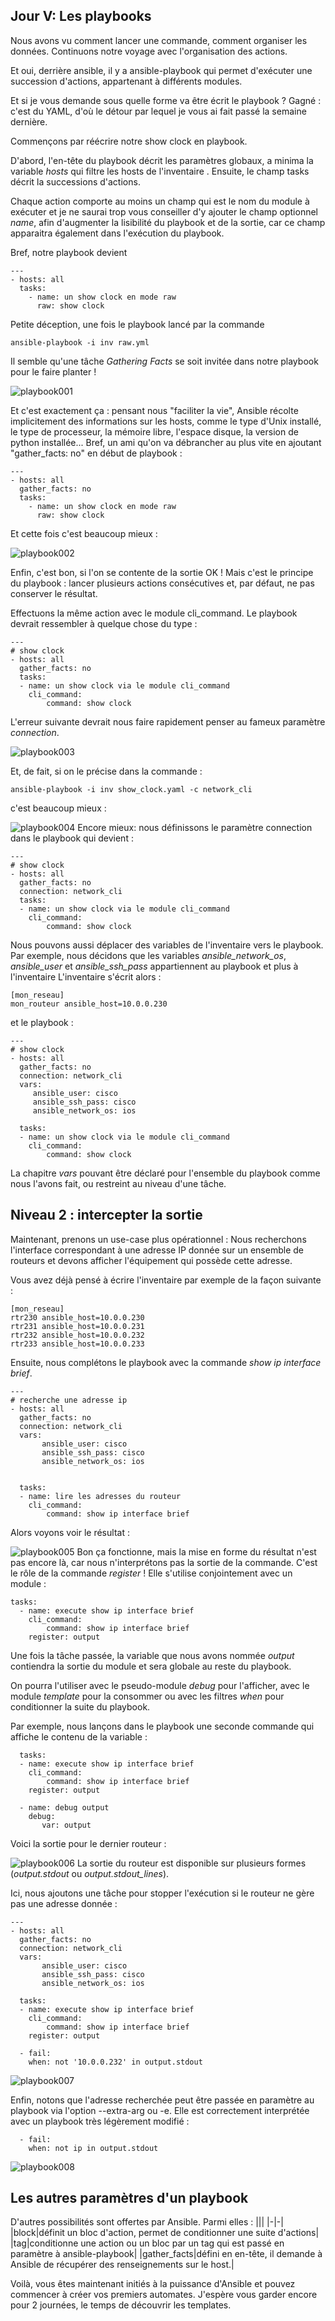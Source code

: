 ## Jour V: Les playbooks

Nous avons vu comment lancer une commande, comment organiser les données. Continuons notre voyage avec l'organisation des actions.

Et oui, derrière ansible, il y a ansible-playbook qui permet d'exécuter une succession d'actions, appartenant à différents modules.

Et si je vous demande sous quelle forme va être écrit le playbook ? Gagné : c'est du YAML, d'où le détour par lequel je vous ai fait passé la semaine dernière. 

Commençons par réécrire notre show clock en playbook.

D'abord, l'en-tête du playbook décrit les paramètres globaux, a minima la variable *hosts* qui filtre les hosts de l'inventaire . Ensuite, le champ tasks décrit la successions d'actions. 

Chaque action comporte au moins un champ qui est le nom du module à exécuter et je ne saurai trop vous conseiller d'y ajouter le champ optionnel *name*, afin d'augmenter la lisibilité du playbook et de la sortie, car ce champ apparaitra également dans l'exécution du playbook.

Bref, notre playbook devient 

    ---
    - hosts: all
      tasks:
        - name: un show clock en mode raw
          raw: show clock

Petite déception, une fois le playbook lancé par la commande

    ansible-playbook -i inv raw.yml

Il semble qu'une tâche *Gathering Facts* se soit invitée dans notre playbook pour le faire planter ! 

![playbook001](https://raw.githubusercontent.com/PJO2/Ansible-for-network-guys/master/images/playbook001.png) 

Et c'est exactement ça : pensant nous "faciliter la vie", Ansible récolte implicitement des informations sur les hosts, comme le type d'Unix installé, le type de processeur, la mémoire libre, l'espace disque, la version de python installée... 
Bref, un ami qu'on va débrancher au plus vite en ajoutant "gather_facts: no" en début de playbook :
    
    ---
    - hosts: all
      gather_facts: no
      tasks:
        - name: un show clock en mode raw
          raw: show clock

Et cette fois c'est beaucoup mieux :

![playbook002](https://raw.githubusercontent.com/PJO2/Ansible-for-network-guys/master/images/playbook002.png)

Enfin, c'est bon, si l'on se contente de la sortie  OK  ! 
Mais c'est le principe du playbook : lancer plusieurs actions consécutives et, par défaut, ne pas conserver le résultat.

Effectuons la même action avec le module cli_command. Le playbook devrait ressembler à quelque chose du type :

    ---
    # show clock
    - hosts: all
      gather_facts: no
      tasks:
      - name: un show clock via le module cli_command
        cli_command:
            command: show clock

L'erreur suivante devrait nous faire rapidement penser au fameux paramètre *connection*.

![playbook003](https://raw.githubusercontent.com/PJO2/Ansible-for-network-guys/master/images/playbook003.png)

Et, de fait, si on le précise dans la commande :

    ansible-playbook -i inv show_clock.yaml -c network_cli
c'est beaucoup mieux :

![playbook004](https://raw.githubusercontent.com/PJO2/Ansible-for-network-guys/master/images/playbook004.png)
Encore mieux: nous définissons le paramètre connection dans le playbook qui devient :

    ---
    # show clock
    - hosts: all
      gather_facts: no
      connection: network_cli
      tasks:
      - name: un show clock via le module cli_command
        cli_command:
            command: show clock

Nous pouvons aussi déplacer des variables de l'inventaire vers le playbook. Par exemple, nous 
décidons que les variables *ansible_network_os*, *ansible_user* et *ansible_ssh_pass* appartiennent au playbook et plus à l'inventaire 
L'inventaire s'écrit alors :

    [mon_reseau]
    mon_routeur ansible_host=10.0.0.230

et le playbook :

    ---
    # show clock
    - hosts: all
      gather_facts: no
      connection: network_cli
      vars:
         ansible_user: cisco
         ansible_ssh_pass: cisco
         ansible_network_os: ios
    
      tasks:
      - name: un show clock via le module cli_command
        cli_command:
            command: show clock

La chapitre *vars* pouvant être déclaré pour l'ensemble du playbook comme nous l'avons fait, ou restreint au niveau d'une tâche.


## Niveau 2 : intercepter la sortie

Maintenant, prenons un use-case plus opérationnel : Nous recherchons l'interface correspondant à une adresse IP donnée sur un ensemble de routeurs et devons afficher l'équipement qui possède cette adresse.

Vous avez déjà pensé à écrire l'inventaire par exemple de la façon suivante :

    [mon_reseau]
    rtr230 ansible_host=10.0.0.230
    rtr231 ansible_host=10.0.0.231
    rtr232 ansible_host=10.0.0.232
    rtr233 ansible_host=10.0.0.233

Ensuite, nous complétons le playbook avec la commande *show ip interface brief*.

    ---
    # recherche une adresse ip
    - hosts: all
      gather_facts: no
      connection: network_cli
      vars:
           ansible_user: cisco
           ansible_ssh_pass: cisco
           ansible_network_os: ios
    
    
      tasks:
      - name: lire les adresses du routeur
        cli_command:
            command: show ip interface brief


Alors voyons voir le résultat :

![playbook005](https://raw.githubusercontent.com/PJO2/Ansible-for-network-guys/master/images/playbook005.png)
Bon ça fonctionne, mais la mise en forme du résultat n'est pas encore là, car nous n'interprétons pas la sortie de la commande. C'est le rôle de la commande *register* !
Elle s'utilise conjointement avec un module :

    tasks:
      - name: execute show ip interface brief
        cli_command:
            command: show ip interface brief
        register: output


Une fois la tâche passée, la variable que nous avons nommée *output* contiendra la sortie du module et sera globale au reste du playbook.

On pourra l'utiliser avec le pseudo-module *debug* pour l'afficher, avec le module *template* pour la consommer ou avec les filtres *when* pour conditionner la suite du playbook.

Par exemple, nous lançons dans le playbook une seconde commande qui affiche le contenu de la variable :

      tasks:
      - name: execute show ip interface brief
        cli_command:
            command: show ip interface brief
        register: output
    
      - name: debug output
        debug:
           var: output

Voici la sortie pour le dernier routeur :

![playbook006](https://raw.githubusercontent.com/PJO2/Ansible-for-network-guys/master/images/playbook006.png)
La sortie du routeur est disponible sur plusieurs formes (*output.stdout*  ou *output.stdout_lines*).

Ici, nous ajoutons une tâche pour stopper l'exécution si le routeur ne gère pas une adresse donnée :
    
    ---
    - hosts: all
      gather_facts: no
      connection: network_cli
      vars:
           ansible_user: cisco
           ansible_ssh_pass: cisco
           ansible_network_os: ios
    
      tasks:
      - name: execute show ip interface brief
        cli_command:
            command: show ip interface brief
        register: output
    
      - fail:
        when: not '10.0.0.232' in output.stdout


![playbook007](https://raw.githubusercontent.com/PJO2/Ansible-for-network-guys/master/images/playbook007.png)

Enfin, notons que l'adresse recherchée peut être passée en paramètre au playbook via l'option --extra-arg ou -e. Elle est correctement interprétée avec un playbook très légèrement modifié :

      - fail:
        when: not ip in output.stdout

![playbook008](https://raw.githubusercontent.com/PJO2/Ansible-for-network-guys/master/images/playbook008.png)


## Les autres paramètres d'un playbook  

D'autres possibilités sont offertes par Ansible. Parmi elles : 
|||
|-|-|
|block|définit un bloc d'action, permet de conditionner une suite d'actions|
|tag|conditionne une action ou un bloc par un tag qui est passé en paramètre à ansible-playbook|
|gather_facts|défini en en-tête, il demande à Ansible de récupérer des renseignements sur le host.|


Voilà, vous êtes maintenant  initiés à la puissance d'Ansible et pouvez commencer à créer vos premiers automates. J'espère vous garder encore pour 2 journées, le temps de découvrir les templates.




<!--stackedit_data:
eyJoaXN0b3J5IjpbMTc0MDYyMDY2MiwtMTg4OTkxOTYyOCwxNT
E1MDM0OTYyLDI1MTU1Njc5NCw4NDM5OTM3NjAsLTM0MTM0MjIx
NSwxMzE3NzU5ODEwLDE5MzQzMzUyMDYsLTI2MDA0MDUyMSwxND
c2ODA4MTU3LDEyMDg4NDEwNCwtMTg2NDQ5MDc2LDc1MTE3NDY4
MiwxNjUyNzMzMjMyLC05NjA4MzEzM119
-->